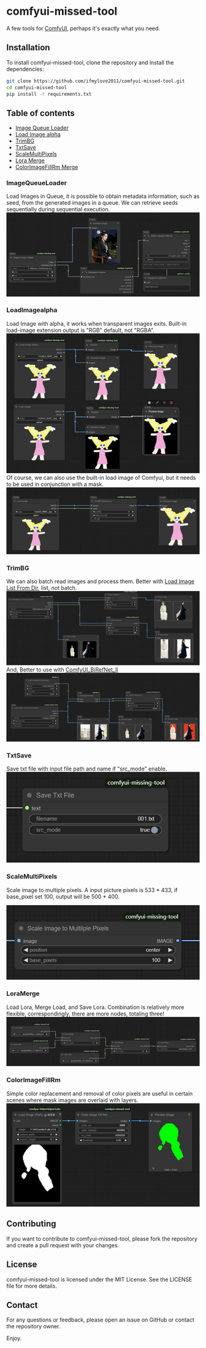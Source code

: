 # comfyui-missed-tool
A few tools for [ComfyUI](https://github.com/comfyanonymous/ComfyUI), perhaps it's exactly what you need.

## Installation

To install comfyui-missed-tool, clone the repository and install the dependencies:

```bash
git clone https://github.com/ifmylove2011/comfyui-missed-tool.git
cd comfyui-missed-tool
pip install -r requirements.txt
```

## Table of contents
- [Image Queue Loader](#ImageQueueLoader)
- [Load Image alpha](#LoadImagealpha)
- [TrimBG](#TrimBG)
- [TxtSave](#TxtSave)
- [ScaleMultiPixels](#ScaleMultiPixels)
- [Lora Merge](#LoraMerge)
- [ColorImageFillRm Merge](#ColorImageFillRm)


### ImageQueueLoader
Load Images in Queue, it is possible to obtain metadata information, such as seed, from the generated images in a queue. 
We can retrieve seeds sequentially during sequential execution.
![Image Queue Loader](./assets/loadqueue.png)
### LoadImagealpha
Load Image with alpha, it works when transparent images exits. Built-in load-image extension output is "RGB" default, not "RGBA".
![Load alpha](./assets/loadtrim.png)
Of course, we can also use the built-in load image of Comfyui, but it needs to be used in conjunction with a mask.
![Load alpha1](./assets/loadtrim1.png)
### TrimBG
We can also batch read images and process them. Better with [Load Image List From Dir](https://github.com/ltdrdata/ComfyUI-Inspire-Pack?tab=readme-ov-file#image-util), list, not batch.
![TrimBG1](./assets/trimbg1.png)
And, Better to use with [ComfyUI_BiRefNet_ll](https://github.com/lldacing/ComfyUI_BiRefNet_ll)
![TrimBG2](./assets/load_biref_trim.png)
### TxtSave
Save txt file with input file path and name if "src_mode" enable.![txtSave](./assets/txt_save.png)
### ScaleMultiPixels
Scale image to multiple pixels.
A input picture pixels is 533 * 433, if base_pixel set 100, output will be 500 * 400.

![scale_multi](./assets/scale_multi_pixels.png)
### LoraMerge
Load Lora, Merge Load, and Save Lora.
Combination is relatively more flexible, correspondingly, there are more nodes, totaling three!
![lora_merge](./assets/lora_merge.png)
### ColorImageFillRm
Simple color replacement and removal of color pixels are useful in certain scenes where mask images are overlaid with layers.
![color_image_fill_rm](./assets/color_image_fill_rm.png)

## Contributing

If you want to contribute to comfyui-missed-tool, please fork the repository and create a pull request with your changes.

## License

comfyui-missed-tool is licensed under the MIT License. See the LICENSE file for more details.

## Contact

For any questions or feedback, please open an issue on GitHub or contact the repository owner.

Enjoy.
